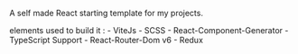 A self made React starting template for my projects.

elements used to build it : 
    - ViteJs 
    - SCSS
    - React-Component-Generator
    - TypeScript Support
    - React-Router-Dom v6
    - Redux
